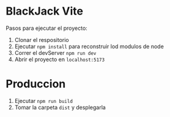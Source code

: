 # BlackJack Vite

Pasos para ejecutar el proyecto:

1. Clonar el respositorio
2. Ejecutar ```npm install``` para reconstruir lod modulos de node
3. Correr el devServer ```npm run dev```
4. Abrir el proyecto en ```localhost:5173```

# Produccion

1. Ejecutar ```npm run build```
2. Tomar la carpeta ```dist``` y desplegarla
